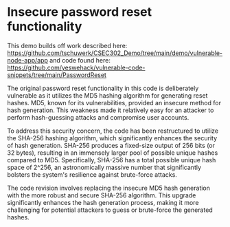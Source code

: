 # Insecure password reset functionality

This demo builds off work described here: https://github.com/tschuwerk/CSEC302_Demo/tree/main/demo/vulnerable-node-app/app
and code found here: https://github.com/yeswehack/vulnerable-code-snippets/tree/main/PasswordReset

The original password reset functionality in this code is deliberately vulnerable as it utilizes the MD5 hashing algorithm for generating reset hashes. MD5, known for its vulnerabilities, provided an insecure method for hash generation. This weakness made it relatively easy for an attacker to perform hash-guessing attacks and compromise user accounts.

To address this security concern, the code has been restructured to utilize the SHA-256 hashing algorithm, which significantly enhances the security of hash generation. SHA-256 produces a fixed-size output of 256 bits (or 32 bytes), resulting in an immensely larger pool of possible unique hashes compared to MD5. Specifically, SHA-256 has a total possible unique hash space of 2^256, an astronomically massive number that significantly bolsters the system's resilience against brute-force attacks.

The code revision involves replacing the insecure MD5 hash generation with the more robust and secure SHA-256 algorithm. This upgrade significantly enhances the hash generation process, making it more challenging for potential attackers to guess or brute-force the generated hashes.
